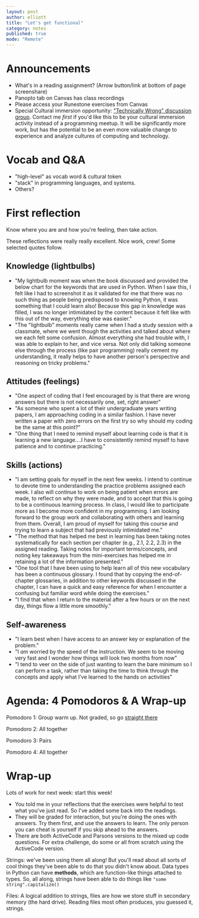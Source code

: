 ```yaml
---
layout: post
author: elliott
title: "Let's get functional"
category: notes
published: true
mode: "Remote"
---
```



# Announcements
- What's in a reading assignment? (Arrow button/link at bottom of page screenshare)
- Panopto tab on Canvas has class recordings
- Please access your Runestone exercises from Canvas
- Special Cultural immersion opportunity: ["Technically Wrong" discussion group](https://docs.google.com/forms/d/e/1FAIpQLSegpjPecrguyeslYPy6CZOP9GZsH9Ca4qjiZCcE8P6mfBSrbA/viewform). Contact me *first* if you'd like this to be your cultural immersion activity instead of a programming meetup. It will be significantly more work, but has the potential to be an even more valuable change to experience and analyze cultures of computing and technology.

# Vocab and Q&A
- "high-level" as vocab word & cultural token
- "stack" in programming languages, and systems.
- Others?

# First reflection

Know where you are and how you're feeling, then take action.

These reflections were really really excellent. Nice work, crew! Some selected quotes follow.

## Knowledge (lightbulbs)

* "My lightbulb moment was when the book discussed and provided the below chart for the keywords that are used in Python. When I saw this, I felt like I had to screenshot it as it validated for me that there was no such thing as people being predisposed to knowing Python, it was something that I could learn also! Because this gap in knowledge was filled, I was no longer intimidated by the content because it felt like with this out of the way, everything else was easier."
* "The "lightbulb" moments really came when I had a study session with a classmate, where we went though the activities and talked about where we each felt some confusion. Almost everything she had trouble with, I was able to explain to her, and vice versa. Not only did talking someone else through the process (like pair programming) really cement my understanding, it really helps to have another person's perspective and reasoning on tricky problems."

## Attitudes (feelings)

* "One aspect of coding that I feel encouraged by is that there are wrong answers but there is not necessarily one, set, right answer"
* "As someone who spent a lot of their undergraduate years writing papers, I am approaching coding in a similar fashion. I have never written a paper with zero errors on the first try so why should my coding be the same at this point?"
* "One thing that I need to remind myself about learning code is that it is learning a new language....I have to consistently remind myself to have patience and to continue practicing."

## Skills (actions)

* "I am setting goals for myself in the next few weeks. I intend to continue to devote time to understanding the practice problems assigned each week. I also will continue to work on being patient when errors are made, to reflect on why they were made, and to accept that this is going to be a continuous learning process. In class, I would like to participate more as I become more confident in my programming. I am looking forward to the group work and collaborating with others and learning from them. Overall, I am proud of myself for taking this course and trying to learn a subject that had previously intimidated me."
* "The method that has helped me best in learning has been taking notes systematically for each section per chapter (e.g., 2.1, 2.2, 2.3) in the assigned reading. Taking notes for important terms/concepts, and noting key takeaways from the mini-exercises has helped me in retaining a lot of the information presented."
* "One tool that I have been using to help learn all of this new vocabulary has been a continuous glossary. I found that by copying the end-of-chapter glossaries, in addition to other keywords discussed in the chapter, I can have a quick and easy reference for when I encounter a confusing but familiar word while doing the exercises."
* "I find that when I return to the material after a few hours or on the next day, things flow a little more smoothly."

## Self-awareness

* "I learn best when I have access to an answer key or explanation of the problem."
* "I _am_ worried by the speed of the instruction. We seem to be moving very fast and I wonder how things will look two months from now"
* "I tend to veer on the side of just wanting to learn the bare minimum so I can perform a task, rather than taking the time to think through the concepts and apply what I’ve learned to the hands on activities"

# Agenda: 4 Pomodoros & A Wrap-up

Pomodoro 1: Group warm up. Not graded, so go [straight there](https://runestone.academy/runestone/books/published/py4e-int/functions/func-group.html)


Pomodoro 2: All together


Pomodoro 3: Pairs


Pomodoro 4: All together

# Wrap-up
Lots of work for next week: start this week!

- You told me in your reflections that the exercises were helpful to test what you've just read. So I've added some back into the readings.
- They will be graded for interaction, but you're doing the ones with answers. Try them first, and use the answers to learn. The only person you can cheat is yourself if you skip ahead to the answers.
- There are both ActiveCode and Parsons versions to the mixed up code questions. For extra challenge, do some or all from scratch using the ActiveCode version.

Strings: we've been using them all along! But you'll read about all sorts of cool things they've been able to do that you didn't know about. Data types in Python can have **methods**, which are function-like things attached to types. So, all along, strings have been able to do things like `"some string".capitalize()`

Files: A logical addition to strings, files are how we store stuff in secondary memory (the hard drive). Reading files most often produces, you guessed it, strings.
